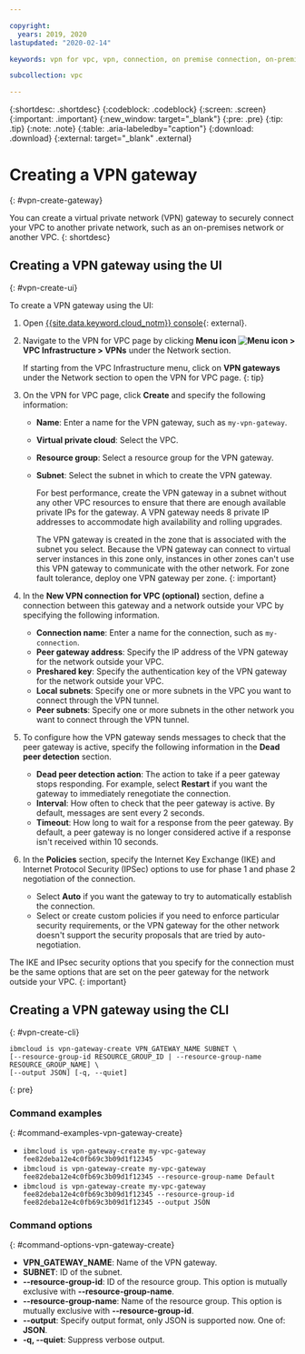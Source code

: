```yaml
---

copyright:
  years: 2019, 2020
lastupdated: "2020-02-14"

keywords: vpn for vpc, vpn, connection, on premise connection, on-premises connection, create

subcollection: vpc

---
```


{:shortdesc: .shortdesc}
{:codeblock: .codeblock}
{:screen: .screen}
{:important: .important}
{:new_window: target="_blank"}
{:pre: .pre}
{:tip: .tip}
{:note: .note}
{:table: .aria-labeledby="caption"}
{:download: .download}
{:external: target="_blank" .external}

# Creating a VPN gateway
{: #vpn-create-gateway}

You can create a virtual private network (VPN) gateway to securely connect your VPC to another private network, such as an on-premises network or another VPC.
{: shortdesc}

## Creating a VPN gateway using the UI
{: #vpn-create-ui}

To create a VPN gateway using the UI:
1. Open [{{site.data.keyword.cloud_notm}} console](https://{DomainName}){: external}.
1. Navigate to the VPN for VPC page by clicking **Menu icon ![Menu icon](../../icons/icon_hamburger.svg) > VPC Infrastructure > VPNs** under the Network section.

    If starting from the VPC Infrastructure menu, click on **VPN gateways** under the Network section to open the VPN for VPC page.
    {: tip}
1. On the VPN for VPC page, click **Create** and specify the following information:
    * **Name**: Enter a name for the VPN gateway, such as `my-vpn-gateway`.
    * **Virtual private cloud**: Select the VPC.
    * **Resource group**: Select a resource group for the VPN gateway.
    * **Subnet**: Select the subnet in which to create the VPN gateway.

      For best performance, create the VPN gateway in a subnet without any other VPC resources to ensure that there are enough available private IPs for the gateway. A VPN gateway needs 8 private IP addresses to accommodate high availability and rolling upgrades.

      The VPN gateway is created in the zone that is associated with the subnet you select. Because the VPN gateway can connect to virtual server instances in this zone only, instances in other zones can't use this VPN gateway to communicate with the other network. For zone fault tolerance, deploy one VPN gateway per zone.
      {: important}

1. In the **New VPN connection for VPC (optional)** section, define a connection between this gateway and a network outside your VPC by specifying the following information.
    * **Connection name**: Enter a name for the connection, such as `my-connection`.
    * **Peer gateway address**: Specify the IP address of the VPN gateway for the network outside your VPC.
    * **Preshared key**: Specify the authentication key of the VPN gateway for the network outside your VPC.
    * **Local subnets**: Specify one or more subnets in the VPC you want to connect through the VPN tunnel.
    * **Peer subnets**: Specify one or more subnets in the other network you want to connect through the VPN tunnel.
1. To configure how the VPN gateway sends messages to check that the peer gateway is active, specify the following information in the **Dead peer detection** section.
    * **Dead peer detection action**: The action to take if a peer gateway stops responding. For example, select **Restart** if you want the gateway to immediately renegotiate the connection.
    * **Interval**: How often to check that the peer gateway is active. By default, messages are sent every 2 seconds.
    * **Timeout**: How long to wait for a response from the peer gateway. By default, a peer gateway is no longer considered active if a response isn't received within 10 seconds.
1. In the **Policies** section, specify the Internet Key Exchange (IKE) and Internet Protocol Security (IPSec) options to use for phase 1 and phase 2 negotiation of the connection.
    * Select **Auto** if you want the gateway to try to automatically establish the connection.
    * Select or create custom policies if you need to enforce particular security requirements, or the VPN gateway for the other network doesn't support the security proposals that are tried by auto-negotiation.

  The IKE and IPsec security options that you specify for the connection must be the same options that are set on the peer gateway for the network outside your VPC.
  {: important}

## Creating a VPN gateway using the CLI
{: #vpn-create-cli}

```
ibmcloud is vpn-gateway-create VPN_GATEWAY_NAME SUBNET \
[--resource-group-id RESOURCE_GROUP_ID | --resource-group-name RESOURCE_GROUP_NAME] \
[--output JSON] [-q, --quiet]
```
{: pre}

### Command examples
{: #command-examples-vpn-gateway-create}

- `ibmcloud is vpn-gateway-create my-vpc-gateway fee82deba12e4c0fb69c3b09d1f12345`
- `ibmcloud is vpn-gateway-create my-vpc-gateway fee82deba12e4c0fb69c3b09d1f12345 --resource-group-name Default`
- `ibmcloud is vpn-gateway-create my-vpc-gateway fee82deba12e4c0fb69c3b09d1f12345 --resource-group-id fee82deba12e4c0fb69c3b09d1f12345 --output JSON`

### Command options
{: #command-options-vpn-gateway-create}

- **VPN_GATEWAY_NAME**: Name of the VPN gateway.
- **SUBNET**: ID of the subnet.
- **--resource-group-id**: ID of the resource group. This option is mutually exclusive with **--resource-group-name**.
- **--resource-group-name**: Name of the resource group. This option is mutually exclusive with **--resource-group-id**.
- **--output**: Specify output format, only JSON is supported now. One of: **JSON**.
- **-q, --quiet**: Suppress verbose output.
